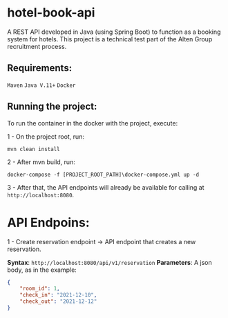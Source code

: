 # hotel-book-api
A REST API developed in Java (using Spring Boot) to function as a booking system for hotels.
This project is a technical test part of the Alten Group recruitment process.

## Requirements:

```Maven``` 
```Java V.11+```
```Docker```

## Running the project:

To run the container in the docker with the project, execute: 

1 - On the project root, run:

`mvn clean install`

2 - After mvn build, run:

`docker-compose -f [PROJECT_ROOT_PATH]\docker-compose.yml up -d`

3 - After that, the API endpoints will already be available for calling at `http://localhost:8080`.

# API Endpoins:

1 - Create reservation endpoint -> API endpoint that creates a new reservation.

**Syntax**: `http://localhost:8080/api/v1/reservation`
**Parameters**: A json body, as in the example:
```json
{
    "room_id": 1, 
    "check_in": "2021-12-10",
    "check_out": "2021-12-12"
}
```

